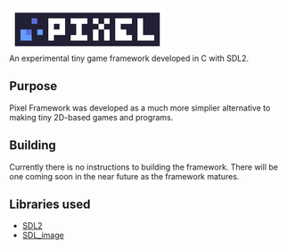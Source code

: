![logo]\
An experimental tiny game framework developed in C with SDL2.

## Purpose
Pixel Framework was developed as a much more simplier alternative to making tiny 2D-based games and programs. 

## Building
Currently there is no instructions to building the framework. There will be one coming soon in the near future as the framework matures.

## Libraries used
* [SDL2](https://www.libsdl.org/)
* [SDL_image](https://www.libsdl.org/projects/SDL_image/)

[logo]: logo.png